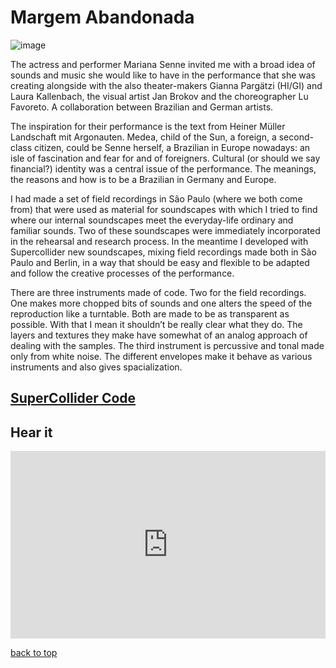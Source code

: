 # Margem Abandonada

![image](/images/margem/ma-001.png)

The actress and performer Mariana Senne invited me with a broad idea of sounds and music she would like to have in the performance that she was creating alongside with the also theater-makers Gianna Pargätzi (HI/GI) and Laura Kallenbach, the visual artist Jan Brokov and the choreographer Lu Favoreto. A collaboration between Brazilian and German artists.

The inspiration for their performance is the text from Heiner Müller Landschaft mit Argonauten. Medea, child of the Sun, a foreign, a second-class citizen, could be Senne herself, a Brazilian in Europe nowadays: an isle of fascination and fear for and of foreigners. Cultural (or should we say financial?) identity was a central issue of the performance. The meanings, the reasons and how is to be a Brazilian in Germany and Europe.

I had made a set of field recordings in São Paulo (where we both come from) that were used as material for soundscapes with which I tried to find where our internal soundscapes meet the everyday-life ordinary and familiar sounds. Two of these soundscapes were immediately incorporated in the rehearsal and research process. In the meantime I developed with Supercollider new soundscapes, mixing field recordings made both in São Paulo and Berlin, in a way that should be easy and flexible to be adapted and follow the creative processes of the performance.

There are three instruments made of code. Two for the field recordings. One makes more chopped bits of sounds and one alters the speed of the reproduction like a turntable. Both are made to be as transparent as possible. With that I mean it shouldn’t be really clear what they do. The layers and textures they make have somewhat of an analog approach of dealing with the samples. The third instrument is percussive and tonal made only from white noise. The different envelopes make it behave as various instruments and also gives spacialization.

## [SuperCollider Code](https://github.com/gilfuser/margem-abandonada)

## Hear it

<iframe width="100%" height="300" scrolling="no" frameborder="no" allow="autoplay" src="https://w.soundcloud.com/player/?url=https%3A//api.soundcloud.com/playlists/156905876&color=%23ff5500&auto_play=false&hide_related=false&show_comments=true&show_user=true&show_reposts=false&show_teaser=true&visual=true"></iframe>

[back to top](#margem-abandonada)

